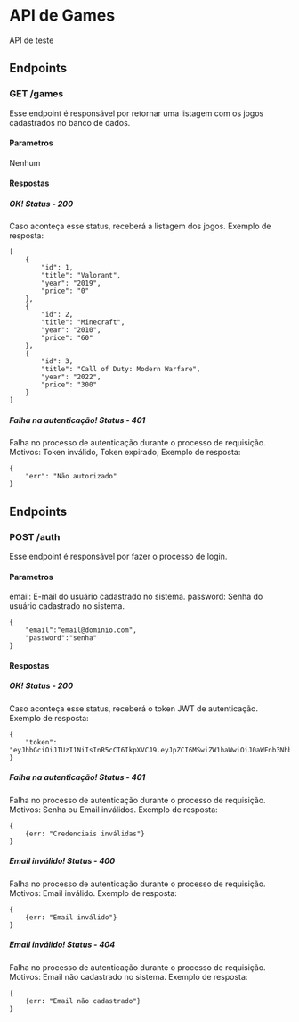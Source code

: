 # API de Games
API de teste

## Endpoints
### GET /games
Esse endpoint é responsável por retornar uma listagem com os jogos cadastrados no banco de dados.
#### Parametros
Nenhum
#### Respostas
##### OK! Status - 200
Caso aconteça esse status, receberá a listagem dos jogos.
Exemplo de resposta:
```
[
    {
        "id": 1,
        "title": "Valorant",
        "year": "2019",
        "price": "0"
    },
    {
        "id": 2,
        "title": "Minecraft",
        "year": "2010",
        "price": "60"
    },
    {
        "id": 3,
        "title": "Call of Duty: Modern Warfare",
        "year": "2022",
        "price": "300"
    }
]

```

##### Falha na autenticação! Status - 401
Falha no processo de autenticação durante o processo de requisição. Motivos: Token inválido, Token expirado;
Exemplo de resposta:

```
{
    "err": "Não autorizado"
}
```

## Endpoints
### POST /auth
Esse endpoint é responsável por fazer o processo de login.
#### Parametros
email: E-mail do usuário cadastrado no sistema.
password: Senha do usuário cadastrado no sistema.

```
{
    "email":"email@dominio.com",
    "password":"senha"
}
```

#### Respostas
##### OK! Status - 200
Caso aconteça esse status, receberá o token JWT de autenticação.
Exemplo de resposta:
```
{
    "token": "eyJhbGciOiJIUzI1NiIsInR5cCI6IkpXVCJ9.eyJpZCI6MSwiZW1haWwiOiJ0aWFnb3NhbnRvc2ZsYW1lbmdvQGdtYWlsLmNvbSIsImlhdCI6MTY4MjYzMzUwMywiZXhwIjoxNjgyODA2MzAzfQ.Bn9qjewUm2StX82J5wiMCht5TluwYC20kc869IDRJ88"
}

```

##### Falha na autenticação! Status - 401
Falha no processo de autenticação durante o processo de requisição. Motivos: Senha ou Email inválidos.
Exemplo de resposta:

```
{
    {err: "Credenciais inválidas"}
}
```

##### Email inválido! Status - 400
Falha no processo de autenticação durante o processo de requisição. Motivos: Email inválido.
Exemplo de resposta:

```
{
    {err: "Email inválido"}
}
```

##### Email inválido! Status - 404
Falha no processo de autenticação durante o processo de requisição. Motivos: Email não cadastrado no sistema.
Exemplo de resposta:

```
{
    {err: "Email não cadastrado"}
}
```

